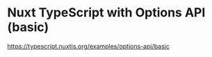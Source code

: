 # Nuxt TypeScript with Options API (basic)

https://typescript.nuxtjs.org/examples/options-api/basic
